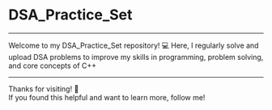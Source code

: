 # DSA_Practice_Set

---
Welcome to my DSA_Practice_Set repository! 💻
Here, I regularly solve and upload DSA problems to improve my skills in programming, problem solving, and core concepts of C++ 

----- 
Thanks for visiting! 🌟   
If you found this helpful and want to learn more, follow me!           
 
